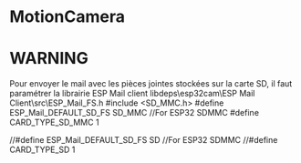 # MotionCamera




# WARNING
Pour envoyer le mail avec les pièces jointes stockées sur la carte SD, il faut paramétrer la librairie ESP Mail client
libdeps\esp32cam\ESP Mail Client\src\ESP_Mail_FS.h
#include <SD_MMC.h>
#define ESP_Mail_DEFAULT_SD_FS SD_MMC //For ESP32 SDMMC
#define CARD_TYPE_SD_MMC 1

//#define ESP_Mail_DEFAULT_SD_FS SD //For ESP32 SDMMC
//#define CARD_TYPE_SD 1